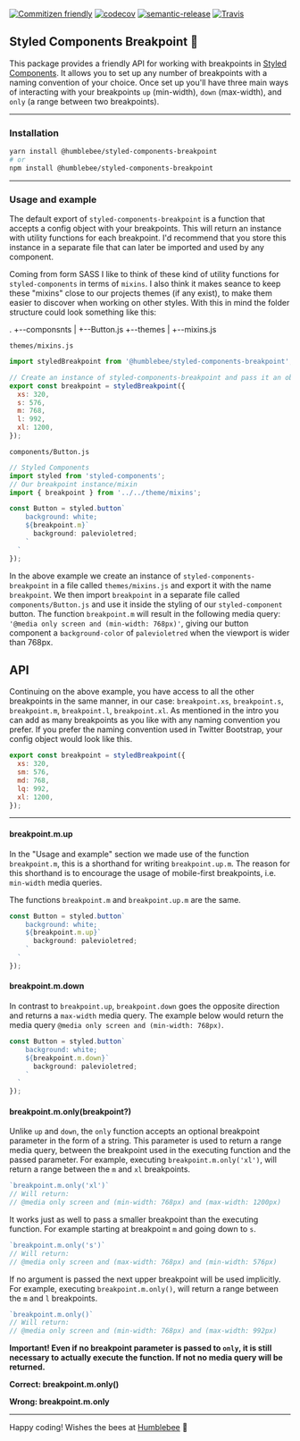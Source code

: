 [![Commitizen friendly](https://img.shields.io/badge/commitizen-friendly-brightgreen.svg)](http://commitizen.github.io/cz-cli/)
[![codecov](https://codecov.io/gh/wearehumblebee/styled-components-breakpoint/branch/master/graph/badge.svg)](https://codecov.io/gh/wearehumblebee/styled-components-breakpoint)
[![semantic-release](https://img.shields.io/badge/%20%20%F0%9F%93%A6%F0%9F%9A%80-semantic--release-e10079.svg)](https://github.com/semantic-release/semantic-release)
[![Travis](https://img.shields.io/travis/rust-lang/rust.svg)]()

## Styled Components Breakpoint 💅
This package provides a friendly API for working with breakpoints in [Styled Components](https://www.styled-components.com/). It allows you to set up any number of breakpoints with a naming convention of your choice.
Once set up you'll have three main ways of interacting with your breakpoints `up` (min-width), `down` (max-width), and `only` (a range between two breakpoints).

---

### Installation
```sh
yarn install @humblebee/styled-components-breakpoint
# or
npm install @humblebee/styled-components-breakpoint
```
---

### Usage and example

The default export of `styled-components-breakpoint` is a function that accepts a config object with your breakpoints. This will return an instance with utility functions for each breakpoint.
I'd recommend that you store this instance in a separate file that can later be imported and used by any component.

Coming from form SASS I like to think of these kind of utility functions for `styled-components` in terms of `mixins`. I also think it makes seance to keep these "mixins" close to our projects themes (if any exist), to make them easier to discover when working on other styles. With this in mind the folder structure could look something like this:

.
+--componsnts
|  +--Button.js
+--themes
|  +--mixins.js


`themes/mixins.js`
```javascript
import styledBreakpoint from '@humblebee/styled-components-breakpoint';

// Create an instance of styled-components-breakpoint and pass it an object of breakpoints.
export const breakpoint = styledBreakpoint({
  xs: 320,
  s: 576,
  m: 768,
  l: 992,
  xl: 1200,
});
```

`components/Button.js`
```javascript
// Styled Components
import styled from 'styled-components';
// Our breakpoint instance/mixin
import { breakpoint } from '../../theme/mixins';

const Button = styled.button`
    background: white;
    ${breakpoint.m}`
      background: palevioletred;
    `
  `
});
```

In the above example we create an instance of `styled-components-breakpoint` in a file called `themes/mixins.js` and export it with the name `breakpoint`.
We then import `breakpoint` in a separate file called `components/Button.js` and use it inside the styling of our `styled-component` button.
The function `breakpoint.m` will result in the following media query: `'@media only screen and (min-width: 768px)'`, giving our button component a `background-color` of `palevioletred` when the viewport is wider than 768px.

## API

Continuing on the above example, you have access to all the other breakpoints in the same manner, in our case: `breakpoint.xs`, `breakpoint.s`, `breakpoint.m`, `breakpoint.l`, `breakpoint.xl`. As mentioned in the intro you can add as many breakpoints as you like with any naming convention you prefer. If you prefer the naming convention used in Twitter Bootstrap, your config object would look like this.

```javascript
export const breakpoint = styledBreakpoint({
  xs: 320,
  sm: 576,
  md: 768,
  lq: 992,
  xl: 1200,
});
```

---

#### breakpoint.m.up

In the "Usage and example" section we made use of the function `breakpoint.m`, this is a shorthand for writing `breakpoint.up.m`. The reason for this shorthand is to encourage the usage of mobile-first breakpoints, i.e. `min-width` media queries.

The functions `breakpoint.m` and `breakpoint.up.m` are the same.

```javascript
const Button = styled.button`
    background: white;
    ${breakpoint.m.up}`
      background: palevioletred;
    `
  `
});
```

#### breakpoint.m.down

In contrast to `breakpoint.up`, `breakpoint.down` goes the opposite direction and returns a `max-width` media query. The example below would return the media query `@media only screen and (min-width: 768px)`.

```javascript
const Button = styled.button`
    background: white;
    ${breakpoint.m.down}`
      background: palevioletred;
    `
  `
});
```

#### breakpoint.m.only(breakpoint?)

Unlike `up` and `down`, the `only` function accepts an optional breakpoint parameter in the form of a string. This parameter is used to return a range media query, between the breakpoint used in the executing function and the passed parameter.
For example, executing `breakpoint.m.only('xl')`, will return a range between the `m` and `xl` breakpoints.
```javascript
`breakpoint.m.only('xl')`
// Will return:
// @media only screen and (min-width: 768px) and (max-width: 1200px)
```

It works just as well to pass a smaller breakpoint than the executing function. For example starting at breakpoint `m` and going down to `s`.
```javascript
`breakpoint.m.only('s')`
// Will return:
// @media only screen and (max-width: 768px) and (min-width: 576px)
```

If no argument is passed the next upper breakpoint will be used implicitly. For example, executing `breakpoint.m.only()`, will return a range between the `m` and `l` breakpoints.

```javascript
`breakpoint.m.only()`
// Will return:
// @media only screen and (min-width: 768px) and (max-width: 992px)
```

**Important! Even if no breakpoint parameter is passed to `only`, it is still necessary to actually execute the function. If not no media query will be returned.**

**Correct: breakpoint.m.only()**

**Wrong: breakpoint.m.only**

---

Happy coding! Wishes the bees at [Humblebee](https://humblebee.se) 🐝
